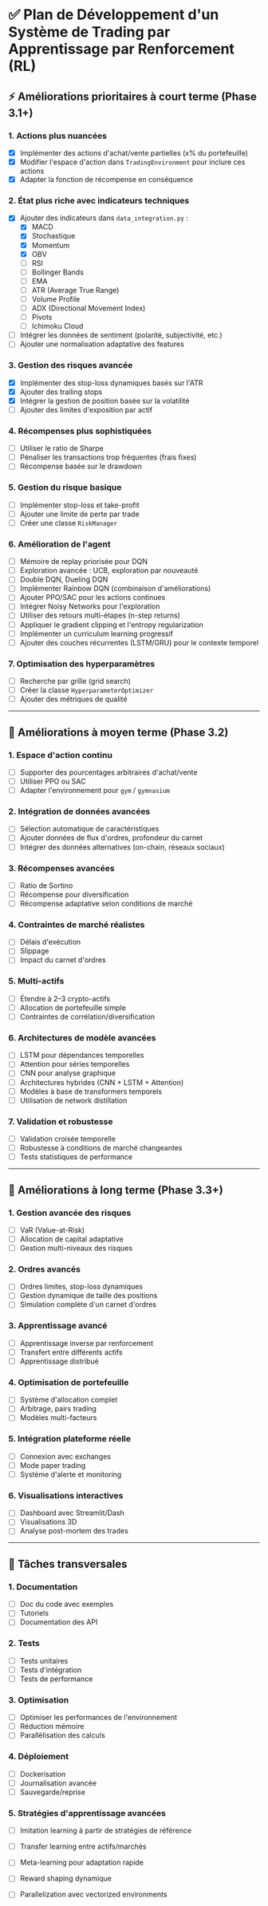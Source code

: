 # ✅ **Plan de Développement d'un Système de Trading par Apprentissage par Renforcement (RL)**

## ⚡️ **Améliorations prioritaires à court terme (Phase 3.1+)**

### 1. **Actions plus nuancées**
- [x] Implémenter des actions d'achat/vente partielles (x% du portefeuille)
- [x] Modifier l'espace d'action dans `TradingEnvironment` pour inclure ces actions
- [x] Adapter la fonction de récompense en conséquence

### 2. **État plus riche avec indicateurs techniques**
- [x] Ajouter des indicateurs dans `data_integration.py` :
  - [x] MACD
  - [x] Stochastique
  - [x] Momentum
  - [x] OBV
  - [ ] RSI
  - [ ] Bollinger Bands
  - [ ] EMA
  - [ ] ATR (Average True Range)
  - [ ] Volume Profile
  - [ ] ADX (Directional Movement Index)
  - [ ] Pivots
  - [ ] Ichimoku Cloud
- [ ] Intégrer les données de sentiment (polarité, subjectivité, etc.)
- [ ] Ajouter une normalisation adaptative des features

### 3. **Gestion des risques avancée**
- [x] Implémenter des stop-loss dynamiques basés sur l'ATR
- [x] Ajouter des trailing stops
- [x] Intégrer la gestion de position basée sur la volatilité
- [ ] Ajouter des limites d'exposition par actif

### 4. **Récompenses plus sophistiquées**
- [ ] Utiliser le ratio de Sharpe
- [ ] Pénaliser les transactions trop fréquentes (frais fixes)
- [ ] Récompense basée sur le drawdown

### 5. **Gestion du risque basique**
- [ ] Implémenter stop-loss et take-profit
- [ ] Ajouter une limite de perte par trade
- [ ] Créer une classe `RiskManager`

### 6. **Amélioration de l'agent**
- [ ] Mémoire de replay priorisée pour DQN
- [ ] Exploration avancée : UCB, exploration par nouveauté
- [ ] Double DQN, Dueling DQN
- [ ] Implémenter Rainbow DQN (combinaison d'améliorations)
- [ ] Ajouter PPO/SAC pour les actions continues
- [ ] Intégrer Noisy Networks pour l'exploration
- [ ] Utiliser des retours multi-étapes (n-step returns)
- [ ] Appliquer le gradient clipping et l'entropy regularization
- [ ] Implémenter un curriculum learning progressif
- [ ] Ajouter des couches récurrentes (LSTM/GRU) pour le contexte temporel

### 7. **Optimisation des hyperparamètres**
- [ ] Recherche par grille (grid search)
- [ ] Créer la classe `HyperparameterOptimizer`
- [ ] Ajouter des métriques de qualité

---

## 🔄 **Améliorations à moyen terme (Phase 3.2)**

### 1. **Espace d'action continu**
- [ ] Supporter des pourcentages arbitraires d'achat/vente
- [ ] Utiliser PPO ou SAC
- [ ] Adapter l'environnement pour `gym` / `gymnasium`

### 2. **Intégration de données avancées**
- [ ] Sélection automatique de caractéristiques
- [ ] Ajouter données de flux d'ordres, profondeur du carnet
- [ ] Intégrer des données alternatives (on-chain, réseaux sociaux)

### 3. **Récompenses avancées**
- [ ] Ratio de Sortino
- [ ] Récompense pour diversification
- [ ] Récompense adaptative selon conditions de marché

### 4. **Contraintes de marché réalistes**
- [ ] Délais d'exécution
- [ ] Slippage
- [ ] Impact du carnet d'ordres

### 5. **Multi-actifs**
- [ ] Étendre à 2–3 crypto-actifs
- [ ] Allocation de portefeuille simple
- [ ] Contraintes de corrélation/diversification

### 6. **Architectures de modèle avancées**
- [ ] LSTM pour dépendances temporelles
- [ ] Attention pour séries temporelles
- [ ] CNN pour analyse graphique
- [ ] Architectures hybrides (CNN + LSTM + Attention)
- [ ] Modèles à base de transformers temporels
- [ ] Utilisation de network distillation

### 7. **Validation et robustesse**
- [ ] Validation croisée temporelle
- [ ] Robustesse à conditions de marché changeantes
- [ ] Tests statistiques de performance

---

## 🚀 **Améliorations à long terme (Phase 3.3+)**

### 1. **Gestion avancée des risques**
- [ ] VaR (Value-at-Risk)
- [ ] Allocation de capital adaptative
- [ ] Gestion multi-niveaux des risques

### 2. **Ordres avancés**
- [ ] Ordres limites, stop-loss dynamiques
- [ ] Gestion dynamique de taille des positions
- [ ] Simulation complète d'un carnet d'ordres

### 3. **Apprentissage avancé**
- [ ] Apprentissage inverse par renforcement
- [ ] Transfert entre différents actifs
- [ ] Apprentissage distribué

### 4. **Optimisation de portefeuille**
- [ ] Système d'allocation complet
- [ ] Arbitrage, pairs trading
- [ ] Modèles multi-facteurs

### 5. **Intégration plateforme réelle**
- [ ] Connexion avec exchanges
- [ ] Mode paper trading
- [ ] Système d'alerte et monitoring

### 6. **Visualisations interactives**
- [ ] Dashboard avec Streamlit/Dash
- [ ] Visualisations 3D
- [ ] Analyse post-mortem des trades

---

## 🧩 **Tâches transversales**

### 1. Documentation
- [ ] Doc du code avec exemples
- [ ] Tutoriels
- [ ] Documentation des API

### 2. Tests
- [ ] Tests unitaires
- [ ] Tests d'intégration
- [ ] Tests de performance

### 3. Optimisation
- [ ] Optimiser les performances de l'environnement
- [ ] Réduction mémoire
- [ ] Parallélisation des calculs

### 4. Déploiement
- [ ] Dockerisation
- [ ] Journalisation avancée
- [ ] Sauvegarde/reprise

### 5. Stratégies d'apprentissage avancées
- [ ] Imitation learning à partir de stratégies de référence
- [ ] Transfer learning entre actifs/marchés
- [ ] Meta-learning pour adaptation rapide
- [ ] Reward shaping dynamique
- [ ] Parallelization avec vectorized environments

